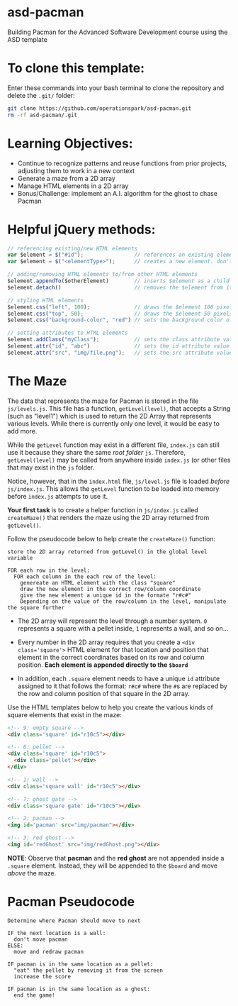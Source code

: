 # asd-pacman
Building Pacman for the Advanced Software Development course using the ASD template

# To clone this template:

Enter these commands into your bash terminal to clone the repository and delete the `.git/` folder:

```bash
git clone https://github.com/operationspark/asd-pacman.git
rm -rf asd-pacman/.git
```

# Learning Objectives:
- Continue to recognize patterns and reuse functions from prior projects, adjusting them to work in a new context
- Generate a maze from a 2D array
- Manage HTML elements in a 2D array
- Bonus/Challenge: implement an A.I. algorithm for the ghost to chase Pacman

# Helpful jQuery methods:
```js
// referencing existing/new HTML elements
var $element = $("#id");                // references an existing element
var $element = $("<elementType>");      // creates a new element. don't forget the "<>"!

// adding/removing HTML elements to/from other HTML elements
$element.appendTo($otherElement)        // inserts $element as a child of $otherElement
$element.detach()                       // removes the $element from its parent

// styling HTML elements
$element.css("left", 100);              // draws the $element 100 pixels from the left of the screen (x = 100)
$element.css("top", 50);                // draws the $element 50 pixels from the top of the screen (y = 50)
$element.css("background-color", "red") // sets the background color of $element to "red"

// setting attributes to HTML elements
$element.addClass("myClass");           // sets the class attribute value for $element to "myClass"
$element.attr("id", "abc")              // sets the id attribute value for $element to "abc"
$element.attr("src", "img/file.png");   // sets the src attribute value for $element to "img/file.png"
```

# The Maze

The data that represents the maze for Pacman is stored in the file `js/levels.js`. This file has a function, `getLevel(level)`, that accepts a String (such as "level1") which is used to return the 2D Array that represents various levels. While there is currently only one level, it would be easy to add more. 

While the `getLevel` function may exist in a different file, `index.js` can still use it because they share the same _root folder_ `js`. Therefore, `getLevel(level)` may be called from anywhere inside `index.js` (or other files that may exist in the `js` folder. 

Notice, however, that in the `index.html` file, `js/level.js` file is loaded _before_ `js/index.js`. This allows the `getLevel` function to be loaded into memory before `index.js` attempts to use it.

**Your first task** is to create a helper function in `js/index.js` called `createMaze()` that renders the maze using the 2D array returned from `getLevel()`. 

Follow the pseudocode below to help create the `createMaze()` function:

```
store the 2D array returned from getLevel() in the global level variable 

FOR each row in the level:
  FOR each column in the each row of the level:
    genereate an HTML element with the class "square"
    draw the new element in the correct row/column coordinate
    give the new element a unique id in the formate "r#c#"
    Depending on the value of the row/column in the level, manipulate the square further
```

- The 2D array will represent the level through a number system. `0` represents a square with a pellet inside, `1` represents a wall, and so on... 

- Every  number in the 2D array requires that you create a `<div class='square'>` HTML element for that location and position that element in the correct coordinates based on its row and column position. **Each element is appended directly to the `$board`**

- In addition, each `.square` element needs to have a unique `id` attribute assigned to it that follows the format: `r#c#` where the `#`s are replaced by the row and column position of that square in the 2D array. 

Use the HTML templates below to help you create the various kinds of square elements that exist in the maze:

```html
<!-- 9: empty square -->
<div class='square' id="r10c5"></div>

<!-- 0: pellet -->
<div class='square' id="r10c5">
  <div class='pellet'></div>
</div>

<!-- 1: wall -->
<div class='square wall' id="r10c5"></div>

<!-- 7: ghost gate -->
<div class='square gate' id="r10c5"></div>

<!-- 2: pacman -->
<img id='pacman' src="img/pacman"></div>

<!-- 3: red ghost -->
<img id='redGhost' src="img/redGhost.png"></div>

```

**NOTE**: Observe that **pacman** and the **red ghost** are not appended inside a `.square` element. Instead, they will be appended to the `$board` and move _above_ the maze.

# Pacman Pseudocode

```
Determine where Pacman should move to next

IF the next location is a wall:
  don't move pacman
ELSE:
  move and redraw pacman

IF pacman is in the same location as a pellet:
  "eat" the pellet by removing it from the screen
  increase the score 
  
IF pacman is in the same location as a ghost:
  end the game!
```
